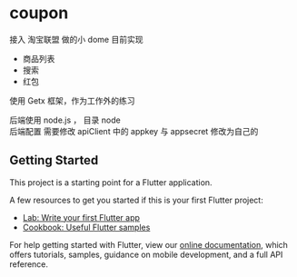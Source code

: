 # coupon

接入 淘宝联盟 做的小 dome
目前实现

- 商品列表
- 搜索
- 红包

使用 Getx 框架，作为工作外的练习

后端使用 node.js ， 目录 node  
后端配置 需要修改 apiClient 中的 appkey 与 appsecret 修改为自己的

## Getting Started

This project is a starting point for a Flutter application.

A few resources to get you started if this is your first Flutter project:

- [Lab: Write your first Flutter app](https://flutter.dev/docs/get-started/codelab)
- [Cookbook: Useful Flutter samples](https://flutter.dev/docs/cookbook)

For help getting started with Flutter, view our
[online documentation](https://flutter.dev/docs), which offers tutorials,
samples, guidance on mobile development, and a full API reference.
